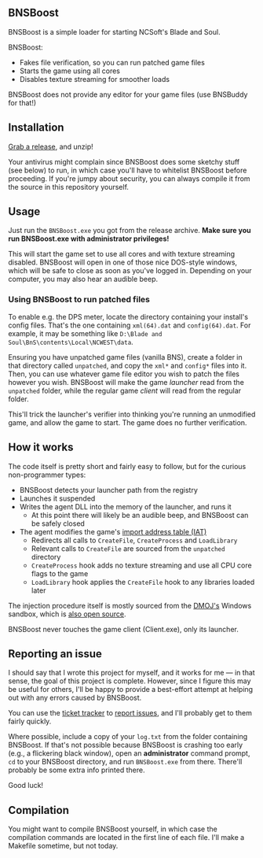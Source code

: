## BNSBoost

BNSBoost is a simple loader for starting NCSoft's Blade and Soul.

BNSBoost:

* Fakes file verification, so you can run patched game files
* Starts the game using all cores
* Disables texture streaming for smoother loads

BNSBoost does not provide any editor for your game files (use BNSBuddy for that!)

## Installation

[Grab a release](https://github.com/Xyene/BNSBoost/releases), and unzip!

Your antivirus might complain since BNSBoost does some sketchy stuff (see below) to run, in which case you'll have to
whitelist BNSBoost before proceeding. If you're jumpy about security, you can always compile it from the source in this repository
yourself.

## Usage 
Just run the `BNSBoost.exe` you got from the release archive. **Make sure you run BNSBoost.exe with administrator privileges!**

This will start the game set to use all cores and with texture streaming disabled.
BNSBoost will open in one of those nice DOS-style windows, which will be safe to close as soon as you've logged in.
Depending on your computer, you may also hear an audible beep.

### Using BNSBoost to run patched files

To enable e.g. the DPS meter, locate the directory containing your install's config files.
That's the one containing `xml(64).dat` and `config(64).dat`.
For example, it may be something like `D:\Blade and Soul\BnS\contents\Local\NCWEST\data`.

Ensuring you have unpatched game files (vanilla BNS), create a folder in that directory called `unpatched`, and copy the `xml*` and `config*` files into it.
Then, you can use whatever game file editor you wish to patch the files however you wish. BNSBoost will make the game *launcher* read
from the `unpatched` folder, while the regular game _client_ will read from the regular folder.

This'll trick the launcher's verifier into thinking you're running an unmodified game, and allow the game to start.
The game does no further verification.

## How it works

The code itself is pretty short and fairly easy to follow, but for the curious non-programmer types:

* BNSBoost detects your launcher path from the registry
* Launches it suspended
* Writes the agent DLL into the memory of the launcher, and runs it
  * At this point there will likely be an audible beep, and BNSBoost can be safely closed
* The agent modifies the game's [import address table (IAT)](https://en.wikipedia.org/wiki/Portable_Executable#Import_Table)
  * Redirects all calls to `CreateFile`, `CreateProcess` and `LoadLibrary`
  * Relevant calls to `CreateFile` are sourced from the `unpatched` directory
  * `CreateProcess` hook adds no texture streaming and use all CPU core flags to the game
  * `LoadLibrary` hook applies the `CreateFile` hook to any libraries loaded later

The injection procedure itself is mostly sourced from the [DMOJ's](https://dmoj.ca/) Windows sandbox, which is [also open source](https://github.com/DMOJ/judge).

BNSBoost never touches the game client (Client.exe), only its launcher.

## Reporting an issue

I should say that I wrote this project for myself, and it works for me &mdash; in that sense, the goal of this project is complete.
However, since I figure this may be useful for others, I'll be happy to provide a best-effort attempt at helping out with any
errors caused by BNSBoost.

You can use the [ticket tracker](https://github.com/Xyene/BNSBoost/issues/) to [report issues](https://github.com/Xyene/BNSBoost/issues/new), and I'll probably get to them fairly quickly. 

Where possible, include a copy of your `log.txt` from the folder containing BNSBoost.
If that's not possible because BNSBoost is crashing too early (e.g., a flickering black window), open an **administrator**
command prompt, `cd` to your BNSBoost directory, and run `BNSBoost.exe` from there. There'll probably be some extra info printed there.

Good luck!

## Compilation

You might want to compile BNSBoost yourself, in which case the compilation commands are located in the first line of each file.
I'll make a Makefile sometime, but not today.
